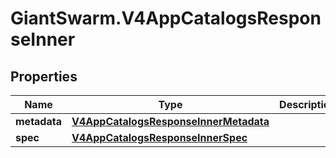 # GiantSwarm.V4AppCatalogsResponseInner

## Properties
Name | Type | Description | Notes
------------ | ------------- | ------------- | -------------
**metadata** | [**V4AppCatalogsResponseInnerMetadata**](V4AppCatalogsResponseInnerMetadata.md) |  | [optional] 
**spec** | [**V4AppCatalogsResponseInnerSpec**](V4AppCatalogsResponseInnerSpec.md) |  | [optional] 


